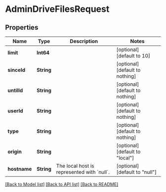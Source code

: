 # AdminDriveFilesRequest


## Properties
Name | Type | Description | Notes
------------ | ------------- | ------------- | -------------
**limit** | **Int64** |  | [optional] [default to 10]
**sinceId** | **String** |  | [optional] [default to nothing]
**untilId** | **String** |  | [optional] [default to nothing]
**userId** | **String** |  | [optional] [default to nothing]
**type** | **String** |  | [optional] [default to nothing]
**origin** | **String** |  | [optional] [default to "local"]
**hostname** | **String** | The local host is represented with &#x60;null&#x60;. | [optional] [default to "null"]


[[Back to Model list]](../README.md#models) [[Back to API list]](../README.md#api-endpoints) [[Back to README]](../README.md)


